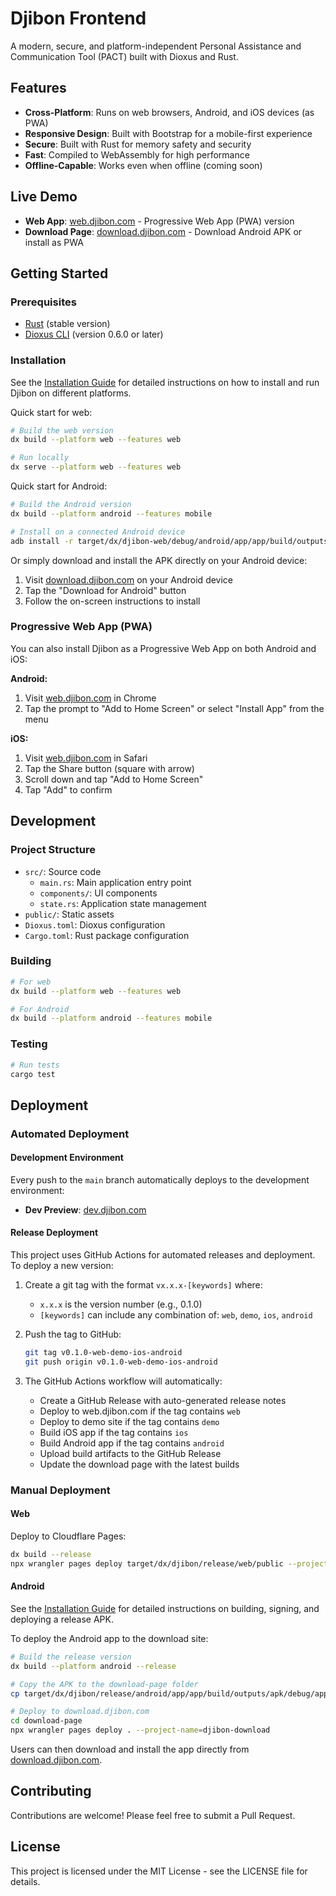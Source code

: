 # Djibon Frontend

A modern, secure, and platform-independent Personal Assistance and Communication Tool (PACT) built with Dioxus and Rust.

## Features

- **Cross-Platform**: Runs on web browsers, Android, and iOS devices (as PWA)
- **Responsive Design**: Built with Bootstrap for a mobile-first experience
- **Secure**: Built with Rust for memory safety and security
- **Fast**: Compiled to WebAssembly for high performance
- **Offline-Capable**: Works even when offline (coming soon)

## Live Demo

- **Web App**: [web.djibon.com](https://web.djibon.com) - Progressive Web App (PWA) version
- **Download Page**: [download.djibon.com](https://download.djibon.com) - Download Android APK or install as PWA

## Getting Started

### Prerequisites

- [Rust](https://www.rust-lang.org/tools/install) (stable version)
- [Dioxus CLI](https://dioxuslabs.com/learn/0.6/CLI/installation) (version 0.6.0 or later)

### Installation

See the [Installation Guide](install.md) for detailed instructions on how to install and run Djibon on different platforms.

Quick start for web:

```bash
# Build the web version
dx build --platform web --features web

# Run locally
dx serve --platform web --features web
```

Quick start for Android:

```bash
# Build the Android version
dx build --platform android --features mobile

# Install on a connected Android device
adb install -r target/dx/djibon-web/debug/android/app/app/build/outputs/apk/debug/app-debug.apk
```

Or simply download and install the APK directly on your Android device:

1. Visit [download.djibon.com](https://download.djibon.com) on your Android device
2. Tap the "Download for Android" button
3. Follow the on-screen instructions to install

### Progressive Web App (PWA)

You can also install Djibon as a Progressive Web App on both Android and iOS:

**Android:**
1. Visit [web.djibon.com](https://web.djibon.com) in Chrome
2. Tap the prompt to "Add to Home Screen" or select "Install App" from the menu

**iOS:**
1. Visit [web.djibon.com](https://web.djibon.com) in Safari
2. Tap the Share button (square with arrow)
3. Scroll down and tap "Add to Home Screen"
4. Tap "Add" to confirm

## Development

### Project Structure

- `src/`: Source code
  - `main.rs`: Main application entry point
  - `components/`: UI components
  - `state.rs`: Application state management
- `public/`: Static assets
- `Dioxus.toml`: Dioxus configuration
- `Cargo.toml`: Rust package configuration

### Building

```bash
# For web
dx build --platform web --features web

# For Android
dx build --platform android --features mobile
```

### Testing

```bash
# Run tests
cargo test
```

## Deployment

### Automated Deployment

#### Development Environment

Every push to the `main` branch automatically deploys to the development environment:

- **Dev Preview**: [dev.djibon.com](https://dev.djibon.com)

#### Release Deployment

This project uses GitHub Actions for automated releases and deployment. To deploy a new version:

1. Create a git tag with the format `vx.x.x-[keywords]` where:
   - `x.x.x` is the version number (e.g., 0.1.0)
   - `[keywords]` can include any combination of: `web`, `demo`, `ios`, `android`

2. Push the tag to GitHub:
   ```bash
   git tag v0.1.0-web-demo-ios-android
   git push origin v0.1.0-web-demo-ios-android
   ```

3. The GitHub Actions workflow will automatically:
   - Create a GitHub Release with auto-generated release notes
   - Deploy to web.djibon.com if the tag contains `web`
   - Deploy to demo site if the tag contains `demo`
   - Build iOS app if the tag contains `ios`
   - Build Android app if the tag contains `android`
   - Upload build artifacts to the GitHub Release
   - Update the download page with the latest builds

### Manual Deployment

#### Web

Deploy to Cloudflare Pages:

```bash
dx build --release
npx wrangler pages deploy target/dx/djibon/release/web/public --project-name=djibon-web
```

#### Android

See the [Installation Guide](install.md) for detailed instructions on building, signing, and deploying a release APK.

To deploy the Android app to the download site:

```bash
# Build the release version
dx build --platform android --release

# Copy the APK to the download-page folder
cp target/dx/djibon/release/android/app/app/build/outputs/apk/debug/app-debug.apk download-page/djibon-app.apk

# Deploy to download.djibon.com
cd download-page
npx wrangler pages deploy . --project-name=djibon-download
```

Users can then download and install the app directly from [download.djibon.com](https://download.djibon.com).

## Contributing

Contributions are welcome! Please feel free to submit a Pull Request.

## License

This project is licensed under the MIT License - see the LICENSE file for details.